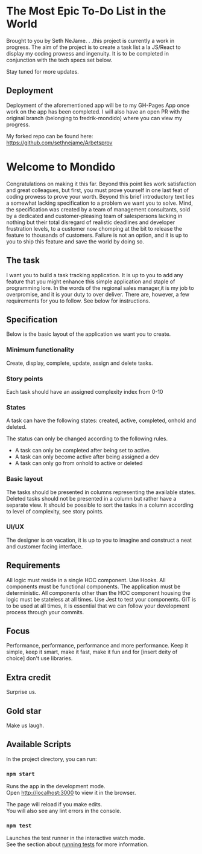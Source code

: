 # The Most Epic To-Do List in the World

Brought to you by Seth NeJame. . .this project is currently a work in progress. The aim of the project is to create a task list a la JS/React to display my coding prowess and ingenuity. It is to be completed in conjunction with the tech specs set below.

Stay tuned for more updates.

## Deployment

Deployment of the aforementioned app will be to my GH-Pages App once work on the app has been completed. I will also have an open PR with the original branch (belonging to fredrik-mondido) where you can view my progress.

My forked repo can be found here:
https://github.com/sethnejame/Arbetsprov

# Welcome to Mondido

Congratulations on making it this far. Beyond this point lies work satisfaction and great colleagues, but first, you must prove yourself in one last feat of coding prowess to prove your worth. Beyond this brief introductory text lies a somewhat lacking specification to a problem we want you to solve. Mind, the specification was created by a team of management consultants, sold by a dedicated and customer-pleasing team of salespersons lacking in nothing but their total disregard of realistic deadlines and developer frustration levels, to a customer now chomping at the bit to release the feature to thousands of customers. Failure is not an option, and it is up to you to ship this feature and save the world by doing so.

## The task

I want you to build a task tracking application. It is up to you to add any feature that you might enhance this simple application and staple of programming lore. In the words of the regional sales manager,it is my job to overpromise, and it is your duty to over deliver. There are, however, a few requirements for you to follow. See below for instructions.

## Specification

Below is the basic layout of the application we want you to create.

### Minimum functionality

Create, display, complete, update, assign and delete tasks.

### Story points

Each task should have an assigned complexity index from 0-10

### States

A task can have the following states:
created, active, completed, onhold and deleted.

The status can only be changed according to the following rules.

- A task can only be completed after being set to active.
- A task can only become active after being assigned a dev
- A task can only go from onhold to active or deleted

### Basic layout

The tasks should be presented in columns representing the available states. Deleted tasks should not be presented in a column but rather have a separate view. It should be possible to sort the tasks in a column according to level of complexity, see story points.

### UI/UX

The designer is on vacation, it is up to you to imagine and construct a neat and customer facing interface.

## Requirements

All logic must reside in a single HOC component. Use Hooks. All components must be functional components. The application must be deterministic. All components other than the HOC component housing the logic must be stateless at all times. Use Jest to test your components. GIT is to be used at all times, it is essential that we can follow your development process through your commits.

## Focus

Performance, performance, performance and more performance. Keep it simple, keep it smart, make it fast, make it fun and for [insert deity of choice] don't use libraries.

## Extra credit

Surprise us.

## Gold star

Make us laugh.

## Available Scripts

In the project directory, you can run:

### `npm start`

Runs the app in the development mode.<br>
Open [http://localhost:3000](http://localhost:3000) to view it in the browser.

The page will reload if you make edits.<br>
You will also see any lint errors in the console.

### `npm test`

Launches the test runner in the interactive watch mode.<br>
See the section about [running tests](https://facebook.github.io/create-react-app/docs/running-tests) for more information.
